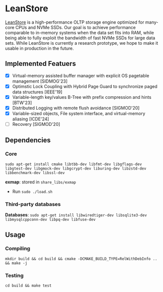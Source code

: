 # LeanStore

[LeanStore](https://db.in.tum.de/~leis/papers/leanstore.pdf) is a high-performance OLTP storage engine optimized for many-core CPUs and NVMe SSDs. Our goal is to achieve performance comparable to in-memory systems when the data set fits into RAM, while being able to fully exploit the bandwidth of fast NVMe SSDs for large data sets. While LeanStore is currently a research prototype, we hope to make it usable in production in the future.

## Implemented Featuers

- [x] Virtual-memory assisted buffer manager with explicit OS pagetable management [SIDMOG'23]
- [x] Optimstic Lock Coupling with Hybrid Page Guard to synchronize paged data structures [IEEE'19]
- [x] Variable-length key/values B-Tree with prefix compression and hints [BTW'23]
- [x] Distributed Logging with remote flush avoidance [SIGMOD'20]
- [x] Variable-sized objects, File system interface, and virtual-memory aliasing [ICDE'24]
- [ ] Recovery [SIGMOD'20]

## Dependencies

### Core

`sudo apt-get install cmake libtbb-dev libfmt-dev libgflags-dev libgtest-dev libgmock-dev libgcrypt-dev liburing-dev libzstd-dev libbenchmark-dev libssl-dev`

**exmap**: stored in `share_libs/exmap`
- Run `sudo ./load.sh`

### Third-party databases

**Databases**: `sudo apt-get install libwiredtiger-dev libsqlite3-dev libmysqlcppconn-dev libpq-dev libfuse-dev`

## Usage

### Compiling

`mkdir build && cd build && cmake -DCMAKE_BUILD_TYPE=RelWithDebInfo .. && make -j`

### Testing

`cd build && make test`
